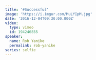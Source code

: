 ```yaml
---
title: '#Successful'
image: 'https://i.imgur.com/MuLYIpM.jpg'
date: '2016-12-04T09:30:00.000Z'
video:
  type: vimeo
  id: 194246855
speaker:
  name: Rob Yanike
  permalink: rob-yanike
series: selfie
---
```


